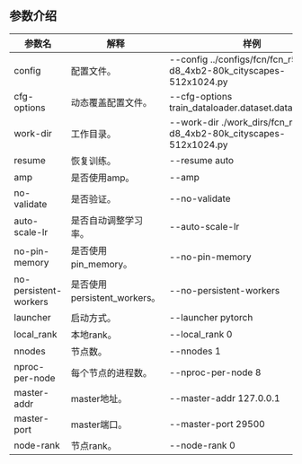 
## 参数介绍

参数名 | 解释 | 样例
-----------------|-----------------|-----------------
config | 配置文件。 | --config  ../configs/fcn/fcn_r50-d8_4xb2-80k_cityscapes-512x1024.py
cfg-options | 动态覆盖配置文件。 | --cfg-options train_dataloader.dataset.data_root=xxx
work-dir | 工作目录。 | --work-dir ./work_dirs/fcn_r50-d8_4xb2-80k_cityscapes-512x1024.py
resume | 恢复训练。 | --resume auto
amp | 是否使用amp。 | --amp
no-validate | 是否验证。 | --no-validate
auto-scale-lr | 是否自动调整学习率。 | --auto-scale-lr
no-pin-memory | 是否使用pin_memory。 | --no-pin-memory
no-persistent-workers | 是否使用persistent_workers。 | --no-persistent-workers
launcher | 启动方式。 | --launcher pytorch
local_rank | 本地rank。 | --local_rank 0
nnodes | 节点数。 | --nnodes 1
nproc-per-node | 每个节点的进程数。 | --nproc-per-node 8
master-addr | master地址。 | --master-addr 127.0.0.1
master-port | master端口。 | --master-port 29500
node-rank | 节点rank。 | --node-rank 0